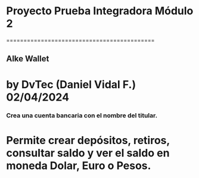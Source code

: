 # Proyecto Prueba Integradora Módulo 2
===========================================
## Alke Wallet
by DvTec (Daniel Vidal F.)
02/04/2024
===========================================
### Crea una cuenta bancaria con el nombre del titular. 
Permite crear depósitos, retiros, consultar saldo y ver el saldo en moneda Dolar, Euro o Pesos.
===========================================
